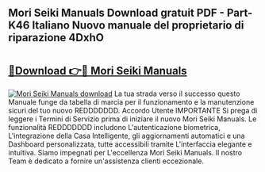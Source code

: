 ## Mori Seiki Manuals Download gratuit PDF - Part-K46 Italiano Nuovo manuale del proprietario di riparazione 4DxhO

# <h2><a href="http://dfa5twr.blite.top/?on=Mori+Seiki+Manuals">🔗Download 👉🔴 Mori Seiki Manuals</a></h2>

[![Mori Seiki Manuals download](https://i.imgur.com/lujVjoI.png)](http://dfa5twr.blite.top/?on=Mori+Seiki+Manuals)
La tua strada verso il successo questo Manuale funge da tabella di marcia per il funzionamento e la manutenzione sicuri del tuo nuovo REDDDDDDD. Accordo Utente IMPORTANTE Si prega di leggere i Termini di Servizio prima di iniziare il nuovo Mori Seiki Manuals. Le funzionalità REDDDDDDD includono L'autenticazione biometrica, L'integrazione della Casa Intelligente, gli aggiornamenti automatici e una Dashboard personalizzata, tutte accessibili tramite L'interfaccia elegante e intuitiva. Siamo impegnati per L'eccellenza Mori Seiki Manuals. Il nostro Team è dedicato a fornire un'assistenza clienti eccezionale.
